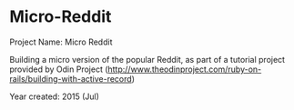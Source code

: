 # Micro-Reddit

Project Name: Micro Reddit

Building a micro version of the popular Reddit, as part of a tutorial project provided by Odin Project (http://www.theodinproject.com/ruby-on-rails/building-with-active-record)

Year created: 2015 (Jul)